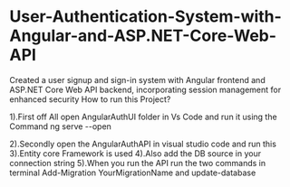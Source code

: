 # User-Authentication-System-with-Angular-and-ASP.NET-Core-Web-API
Created a user signup and sign-in system with Angular frontend and ASP.NET Core Web API backend, incorporating session management for enhanced security
How to run this Project?

1).First off All open AngularAuthUI folder in Vs Code and run it using the Command ng serve --open

2).Secondly open the AngularAuthAPI in visual studio code and run this
3).Entity core Framework is used 
4).Also add the DB source in your connection string
5).When you run the API run the two commands in terminal Add-Migration YourMigrationName and update-database
